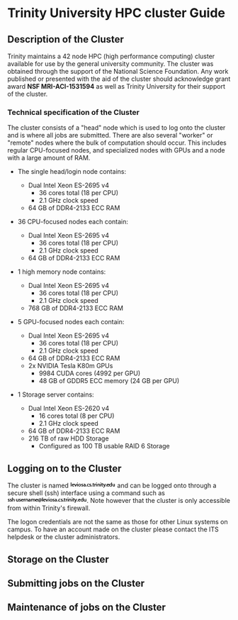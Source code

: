 # Trinity University HPC cluster Guide

## Description of the Cluster

Trinity maintains a 42 node HPC (high performance computing) cluster available for use by the general university community. The cluster was obtained through the support of the National Science Foundation. Any work published or presented with the aid of the cluster should acknowledge grant award **NSF MRI-ACI-1531594** as well as Trinity University for their support of the cluster.

### Technical specification of the Cluster

The cluster consists of a "head" node which is used to log onto the cluster and is where all jobs are submitted. There are also several "worker" or "remote" nodes where the bulk of computation should occur. This includes regular CPU-focused nodes, and specialized nodes with GPUs and a node with a large amount of RAM.

* The single head/login node contains:
  * Dual Intel Xeon ES-2695 v4
    * 36 cores total (18 per CPU)
    * 2.1 GHz clock speed
  * 64 GB of DDR4-2133 ECC RAM

* 36 CPU-focused nodes each contain:
  * Dual Intel Xeon ES-2695 v4
    * 36 cores total (18 per CPU)
    * 2.1 GHz clock speed
  * 64 GB of DDR4-2133 ECC RAM

* 1 high memory node contains:
  * Dual Intel Xeon ES-2695 v4
    * 36 cores total (18 per CPU)
    * 2.1 GHz clock speed
  * 768 GB of DDR4-2133 ECC RAM

* 5 GPU-focused nodes each contain:
  * Dual Intel Xeon ES-2695 v4
    * 36 cores total (18 per CPU)
    * 2.1 GHz clock speed
  * 64 GB of DDR4-2133 ECC RAM
  * 2x NVIDIA Tesla K80m GPUs
    * 9984 CUDA cores (4992 per GPU)
    * 48 GB of GDDR5 ECC memory (24 GB per GPU)

* 1 Storage server contains:
  * Dual Intel Xeon ES-2620 v4
    * 16 cores total (8 per CPU)
    * 2.1 GHz clock speed
  * 64 GB of DDR4-2133 ECC RAM
  * 216 TB of raw HDD Storage
    * Configured as 100 TB usable RAID 6 Storage

## Logging on to the Cluster

The cluster is named ![alt text](images/server.png "server name") and can be logged onto through a secure shell (ssh) interface using a command such as ![alt text](images/ssh.png "ssh command"). Note however that the cluster is only accessible from within Trinity's firewall.

The logon credentials are not the same as those for other Linux systems on campus. To have an account made on the cluster please contact the ITS helpdesk or the cluster administrators.

## Storage on the Cluster


## Submitting jobs on the Cluster


## Maintenance of jobs on the Cluster
